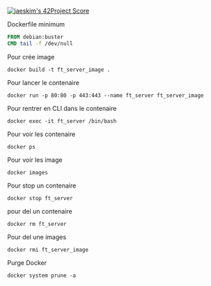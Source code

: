 [![jaeskim's 42Project Score](https://badge42.herokuapp.com/api/project/bledda/ft_server)](https://github.com/JaeSeoKim/badge42)

Dockerfile minimum
```Dockerfile
FROM debian:buster
CMD tail -f /dev/null
```

Pour crée image
```shell
docker build -t ft_server_image .
```

Pour lancer le contenaire
```shell
docker run -p 80:80 -p 443:443 --name ft_server ft_server_image
```

Pour rentrer en CLI dans le contenaire
```shell
docker exec -it ft_server /bin/bash
```

Pour voir les contenaire
```shell
docker ps
```

Pour voir les image
```shell
docker images
```

Pour stop un contenaire
```shell
docker stop ft_server
```

pour del un contenaire
```shell
docker rm ft_server
```

Pour del une images
```shell
docker rmi ft_server_image
```

Purge Docker
```shell
docker system prune -a
```
